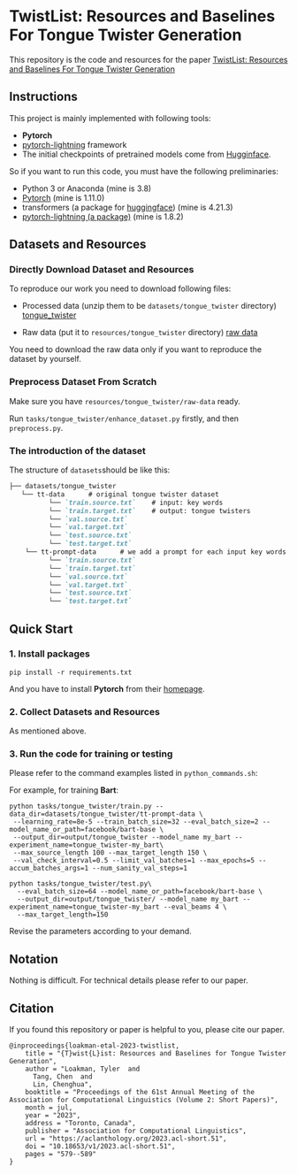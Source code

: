 # TwistList: Resources and Baselines For Tongue Twister Generation
This repository is the code and resources for the paper [TwistList: Resources and Baselines For Tongue Twister Generation](https://aclanthology.org/2023.acl-short.51.pdf) 

## Instructions

This project is mainly implemented with following tools:
- **Pytorch** 
- [pytorch-lightning](https://www.pytorchlightning.ai/) framework
- The initial checkpoints of pretrained models come from [Hugginface](https://huggingface.co).

So if you want to run this code, you must have the following preliminaries:
- Python 3 or Anaconda (mine is 3.8)
- [Pytorch](https://pytorch.org/) (mine is 1.11.0)
- transformers (a package for [huggingface](https://huggingface.co/facebook/bart-base)) (mine is 4.21.3)
- [pytorch-lightning (a package)](https://www.pytorchlightning.ai/) (mine is 1.8.2)

## Datasets and Resources

### Directly Download Dataset and Resources
To reproduce our work you need to download following files:

- Processed data (unzip them to be `datasets/tongue_twister` directory) [tongue_twister](https://www.dropbox.com/s/wfk9iibakcdb3jc/datasets.zip?dl=0)


- Raw data (put it to `resources/tongue_twister` directory) [raw data](https://www.dropbox.com/s/n170bxd2y3eevam/raw-data.zip?dl=0)

You need to download the raw data only if you want to reproduce the dataset by yourself.

### Preprocess Dataset From Scratch

Make sure you have `resources/tongue_twister/raw-data` ready.

Run `tasks/tongue_twister/enhance_dataset.py` firstly, and then `preprocess.py`.

### The introduction of the dataset
The structure of `datasets`should be like this:
```markdown
├── datasets/tongue_twister
   └── tt-data		# original tongue twister dataset
          └── `train.source.txt`    # input: key words 
          └── `train.target.txt`    # output: tongue twisters   
          └── `val.source.txt` 
          └── `val.target.txt` 
          └── `test.source.txt` 
          └── `test.target.txt` 
    └── tt-prompt-data		# we add a prompt for each input key words for tongue twister generation
          └── `train.source.txt`    
          └── `train.target.txt`     
          └── `val.source.txt` 
          └── `val.target.txt` 
          └── `test.source.txt` 
          └── `test.target.txt` 
```

## Quick Start

### 1. Install packages
```shell
pip install -r requirements.txt
```
And you have to install **Pytorch** from their [homepage](https://pytorch.org/get-started/locally/).

### 2. Collect Datasets and Resources

As mentioned above.

### 3. Run the code for training or testing

Please refer to the command examples listed in `python_commands.sh`:

For example, for training **Bart**:
```shell
python tasks/tongue_twister/train.py --data_dir=datasets/tongue_twister/tt-prompt-data \
 --learning_rate=8e-5 --train_batch_size=32 --eval_batch_size=2 --model_name_or_path=facebook/bart-base \
 --output_dir=output/tongue_twister --model_name my_bart --experiment_name=tongue_twister-my_bart\
 --max_source_length 100 --max_target_length 150 \
 --val_check_interval=0.5 --limit_val_batches=1 --max_epochs=5 --accum_batches_args=1 --num_sanity_val_steps=1
```

```shell
python tasks/tongue_twister/test.py\
  --eval_batch_size=64 --model_name_or_path=facebook/bart-base \
  --output_dir=output/tongue_twister/ --model_name my_bart --experiment_name=tongue_twister-my_bart --eval_beams 4 \
  --max_target_length=150
```

Revise the parameters according to your demand.

## Notation
Nothing is difficult. For technical details please refer to our paper.

## Citation
If you found this repository or paper is helpful to you, please cite our paper.
```angular2
@inproceedings{loakman-etal-2023-twistlist,
    title = "{T}wist{L}ist: Resources and Baselines for Tongue Twister Generation",
    author = "Loakman, Tyler  and
      Tang, Chen  and
      Lin, Chenghua",
    booktitle = "Proceedings of the 61st Annual Meeting of the Association for Computational Linguistics (Volume 2: Short Papers)",
    month = jul,
    year = "2023",
    address = "Toronto, Canada",
    publisher = "Association for Computational Linguistics",
    url = "https://aclanthology.org/2023.acl-short.51",
    doi = "10.18653/v1/2023.acl-short.51",
    pages = "579--589"
}
```



